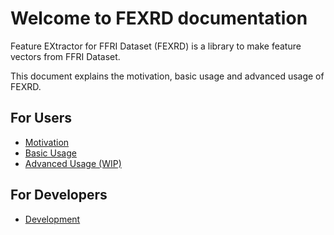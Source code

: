 # Welcome to FEXRD documentation

Feature EXtractor for FFRI Dataset (FEXRD) is a library to make feature vectors from FFRI Dataset.

This document explains the motivation, basic usage and advanced usage of FEXRD.

## For Users

- [Motivation](motivation.md)
- [Basic Usage](basic_usage.md)
- [Advanced Usage (WIP)](advanced_usage.md)

## For Developers

- [Development](development.md)
